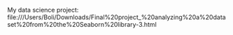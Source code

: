 My data science project: 
file:///Users/Boli/Downloads/Final%20project_%20analyzing%20a%20dataset%20from%20the%20Seaborn%20library-3.html
